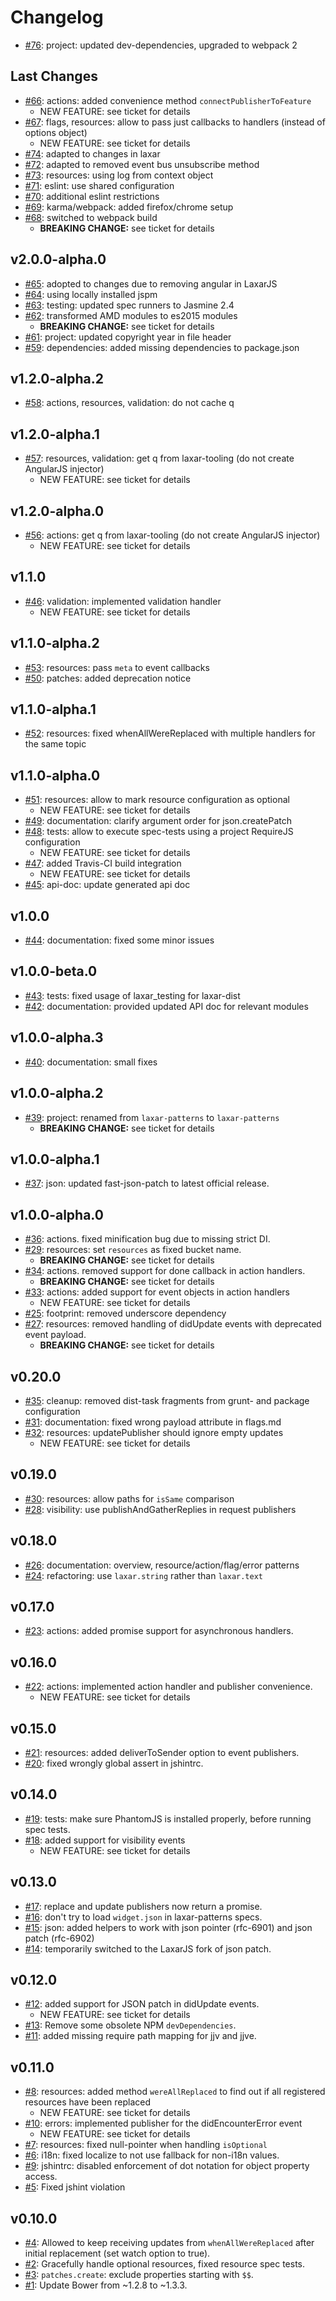 # Changelog

- [#76](https://github.com/LaxarJS/laxar-patterns/issues/76): project: updated dev-dependencies, upgraded to webpack 2


## Last Changes

- [#66](https://github.com/LaxarJS/laxar-patterns/issues/66): actions: added convenience method `connectPublisherToFeature`
    + NEW FEATURE: see ticket for details
- [#67](https://github.com/LaxarJS/laxar-patterns/issues/67): flags, resources: allow to pass just callbacks to handlers (instead of options object)
    + NEW FEATURE: see ticket for details
- [#74](https://github.com/LaxarJS/laxar-patterns/issues/74): adapted to changes in laxar
- [#72](https://github.com/LaxarJS/laxar-patterns/issues/72): adapted to removed event bus unsubscribe method
- [#73](https://github.com/LaxarJS/laxar-patterns/issues/73): resources: using log from context object
- [#71](https://github.com/LaxarJS/laxar-patterns/issues/71): eslint: use shared configuration
- [#70](https://github.com/LaxarJS/laxar-patterns/issues/70): additional eslint restrictions
- [#69](https://github.com/LaxarJS/laxar-patterns/issues/69): karma/webpack: added firefox/chrome setup
- [#68](https://github.com/LaxarJS/laxar-patterns/issues/68): switched to webpack build
    + **BREAKING CHANGE:** see ticket for details


## v2.0.0-alpha.0

- [#65](https://github.com/LaxarJS/laxar-patterns/issues/65): adopted to changes due to removing angular in LaxarJS
- [#64](https://github.com/LaxarJS/laxar-patterns/issues/64): using locally installed jspm
- [#63](https://github.com/LaxarJS/laxar-patterns/issues/63): testing: updated spec runners to Jasmine 2.4
- [#62](https://github.com/LaxarJS/laxar-patterns/issues/62): transformed AMD modules to es2015 modules
    + **BREAKING CHANGE:** see ticket for details
- [#61](https://github.com/LaxarJS/laxar-patterns/issues/61): project: updated copyright year in file header
- [#59](https://github.com/LaxarJS/laxar-patterns/issues/59): dependencies: added missing dependencies to package.json


## v1.2.0-alpha.2

- [#58](https://github.com/LaxarJS/laxar-patterns/issues/58): actions, resources, validation: do not cache q


## v1.2.0-alpha.1

- [#57](https://github.com/LaxarJS/laxar-patterns/issues/57): resources, validation: get q from laxar-tooling (do not create AngularJS injector)
    + NEW FEATURE: see ticket for details


## v1.2.0-alpha.0

- [#56](https://github.com/LaxarJS/laxar-patterns/issues/56): actions: get q from laxar-tooling (do not create AngularJS injector)
    + NEW FEATURE: see ticket for details


## v1.1.0

- [#46](https://github.com/LaxarJS/laxar-patterns/issues/46): validation: implemented validation handler
    + NEW FEATURE: see ticket for details


## v1.1.0-alpha.2

- [#53](https://github.com/LaxarJS/laxar-patterns/issues/53): resources: pass `meta` to event callbacks
- [#50](https://github.com/LaxarJS/laxar-patterns/issues/50): patches: added deprecation notice


## v1.1.0-alpha.1

- [#52](https://github.com/LaxarJS/laxar-patterns/issues/52): resources: fixed whenAllWereReplaced with multiple handlers for the same topic


## v1.1.0-alpha.0

- [#51](https://github.com/LaxarJS/laxar-patterns/issues/51): resources: allow to mark resource configuration as optional
    + NEW FEATURE: see ticket for details
- [#49](https://github.com/LaxarJS/laxar-patterns/issues/49): documentation: clarify argument order for json.createPatch
- [#48](https://github.com/LaxarJS/laxar-patterns/issues/48): tests: allow to execute spec-tests using a project RequireJS configuration
    + NEW FEATURE: see ticket for details
- [#47](https://github.com/LaxarJS/laxar-patterns/issues/47): added Travis-CI build integration
    + NEW FEATURE: see ticket for details
- [#45](https://github.com/LaxarJS/laxar-patterns/issues/45): api-doc: update generated api doc


## v1.0.0

- [#44](https://github.com/LaxarJS/laxar-patterns/issues/44): documentation: fixed some minor issues


## v1.0.0-beta.0

- [#43](https://github.com/LaxarJS/laxar-patterns/issues/43): tests: fixed usage of laxar_testing for laxar-dist
- [#42](https://github.com/LaxarJS/laxar-patterns/issues/42): documentation: provided updated API doc for relevant modules


## v1.0.0-alpha.3

- [#40](https://github.com/LaxarJS/laxar-patterns/issues/40): documentation: small fixes


## v1.0.0-alpha.2

- [#39](https://github.com/LaxarJS/laxar-patterns/issues/39): project: renamed from `laxar-patterns` to `laxar-patterns`
    + **BREAKING CHANGE:** see ticket for details


## v1.0.0-alpha.1

- [#37](https://github.com/LaxarJS/laxar-patterns/issues/37): json: updated fast-json-patch to latest official release.


## v1.0.0-alpha.0

- [#36](https://github.com/LaxarJS/laxar-patterns/issues/36): actions. fixed minification bug due to missing strict DI.
- [#29](https://github.com/LaxarJS/laxar-patterns/issues/29): resources: set `resources` as fixed bucket name.
    + **BREAKING CHANGE:** see ticket for details
- [#34](https://github.com/LaxarJS/laxar-patterns/issues/34): actions. removed support for done callback in action handlers.
    + **BREAKING CHANGE:** see ticket for details
- [#33](https://github.com/LaxarJS/laxar-patterns/issues/33): actions: added support for event objects in action handlers
    + NEW FEATURE: see ticket for details
- [#25](https://github.com/LaxarJS/laxar-patterns/issues/25): footprint: removed underscore dependency
- [#27](https://github.com/LaxarJS/laxar-patterns/issues/27): resources: removed handling of didUpdate events with deprecated event payload.
    + **BREAKING CHANGE:** see ticket for details


## v0.20.0

- [#35](https://github.com/LaxarJS/laxar-patterns/issues/35): cleanup: removed dist-task fragments from grunt- and package configuration
- [#31](https://github.com/LaxarJS/laxar-patterns/issues/31): documentation: fixed wrong payload attribute in flags.md
- [#32](https://github.com/LaxarJS/laxar-patterns/issues/32): resources: updatePublisher should ignore empty updates
    + NEW FEATURE: see ticket for details


## v0.19.0

- [#30](https://github.com/LaxarJS/laxar-patterns/issues/30): resources: allow paths for `isSame` comparison
- [#28](https://github.com/LaxarJS/laxar-patterns/issues/28): visibility: use publishAndGatherReplies in request publishers


## v0.18.0

- [#26](https://github.com/LaxarJS/laxar-patterns/issues/26): documentation: overview, resource/action/flag/error patterns
- [#24](https://github.com/LaxarJS/laxar-patterns/issues/24): refactoring: use `laxar.string` rather than `laxar.text`


## v0.17.0

- [#23](https://github.com/LaxarJS/laxar-patterns/issues/23): actions: added promise support for asynchronous handlers.


## v0.16.0

- [#22](https://github.com/LaxarJS/laxar-patterns/issues/22): actions: implemented action handler and publisher convenience.
    + NEW FEATURE: see ticket for details


## v0.15.0

- [#21](https://github.com/LaxarJS/laxar-patterns/issues/21): resources: added deliverToSender option to event publishers.
- [#20](https://github.com/LaxarJS/laxar-patterns/issues/20): fixed wrongly global assert in jshintrc.


## v0.14.0

- [#19](https://github.com/LaxarJS/laxar-patterns/issues/19): tests: make sure PhantomJS is installed properly, before running spec tests.
- [#18](https://github.com/LaxarJS/laxar-patterns/issues/18): added support for visibility events
    + NEW FEATURE: see ticket for details


## v0.13.0

- [#17](https://github.com/LaxarJS/laxar-patterns/issues/17): replace and update publishers now return a promise.
- [#16](https://github.com/LaxarJS/laxar-patterns/issues/16): don't try to load `widget.json` in laxar-patterns specs.
- [#15](https://github.com/LaxarJS/laxar-patterns/issues/15): json: added helpers to work with json pointer (rfc-6901) and json patch (rfc-6902)
- [#14](https://github.com/LaxarJS/laxar-patterns/issues/14): temporarily switched to the LaxarJS fork of json patch.


## v0.12.0

- [#12](https://github.com/LaxarJS/laxar-patterns/issues/12): added support for JSON patch in didUpdate events.
    + NEW FEATURE: see ticket for details
- [#13](https://github.com/LaxarJS/laxar-patterns/issues/13): Remove some obsolete NPM `devDependencies`.
- [#11](https://github.com/LaxarJS/laxar-patterns/issues/11): added missing require path mapping for jjv and jjve.


## v0.11.0

- [#8](https://github.com/LaxarJS/laxar-patterns/issues/8): resources: added method `wereAllReplaced` to find out if all registered resources have been replaced
    + NEW FEATURE: see ticket for details
- [#10](https://github.com/LaxarJS/laxar-patterns/issues/10): errors: implemented publisher for the didEncounterError event
    + NEW FEATURE: see ticket for details
- [#7](https://github.com/LaxarJS/laxar-patterns/issues/7): resources: fixed null-pointer when handling `isOptional`
- [#6](https://github.com/LaxarJS/laxar-patterns/issues/6): i18n: fixed localize to not use fallback for non-i18n values.
- [#9](https://github.com/LaxarJS/laxar-patterns/issues/9): jshintrc: disabled enforcement of dot notation for object property access.
- [#5](https://github.com/LaxarJS/laxar-patterns/issues/5): Fixed jshint violation


## v0.10.0

- [#4](https://github.com/LaxarJS/laxar-patterns/issues/4): Allowed to keep receiving updates from `whenAllWereReplaced` after initial replacement (set watch option to true).
- [#2](https://github.com/LaxarJS/laxar-patterns/issues/2): Gracefully handle optional resources, fixed resource spec tests.
- [#3](https://github.com/LaxarJS/laxar-patterns/issues/3): `patches.create`: exclude properties starting with `$$`.
- [#1](https://github.com/LaxarJS/laxar-patterns/issues/1): Update Bower from ~1.2.8 to ~1.3.3.
